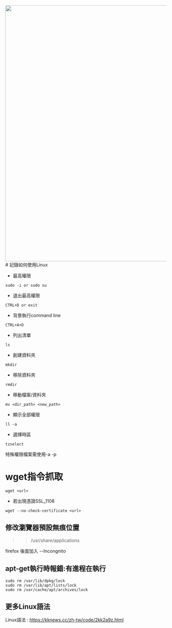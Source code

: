 <img src="https://jimmylab.files.wordpress.com/2018/09/0.jpg" width="800px">
# 記錄如何使用Linux

- 最高權限
```
sudo -i or sudo su  
```
- 退出最高權限  
```
CTRL+D or exit  
```
- 背景執行command line  
```
CTRL+A+D  
```
- 列出清單  
``` 
ls
```
- 創建資料夾  
```
mkdir
```
- 移除資料夾  
```
rmdir 
```
- 移動檔案/資料夾  
```
mv <dir_path> <new_path>   
```
- 顯示全部權限  
```
ll -a 
```
- 選擇時區  
```
tzselect  
```
特殊權限檔案需使用-a -p  

# wget指令抓取
```
wget <url>
```
- 若出現憑證SSL_1108
```
wget --no-check-certificate <url>
```
## 修改瀏覽器預設無痕位置  

>> /usr/share/applications

firefox   後面加入 --Incongnito

## apt-get執行時報錯:有進程在執行
```
sudo rm /var/lib/dpkg/lock  
sudo rm /var/lib/apt/lists/lock  
sudo rm /var/cache/apt/archives/lock  
```

## 更多Linux語法  
Linux語法 : https://kknews.cc/zh-tw/code/2kk2a9z.html
